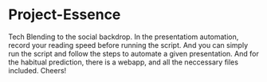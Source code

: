 # Project-Essence
Tech Blending to the social backdrop.
In the presentatiom automation, record your reading speed before running the script. And you can simply run the script and follow the steps to automate a given presentation.
And for the habitual prediction, there is a webapp, and all the neccessary files included. 
Cheers!
